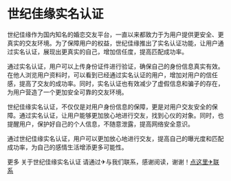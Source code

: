# 世纪佳缘实名认证

世纪佳缘作为国内知名的婚恋交友平台，一直以来都致力于为用户提供更安全、更真实的交友环境。为了保障用户的权益，世纪佳缘推出了实名认证功能，让用户通过实名认证，展现出更真实的自己，增加信任度，提高匹配成功率。

通过实名认证，用户可以上传身份证件进行验证，确保自己的身份信息真实有效。在他人浏览用户资料时，可以看到已经通过实名认证的用户，增加对用户的信任感，提高了交友的成功率。同时，实名认证也有效减少了虚假信息和骗子的存在，为用户营造了一个更加安全可靠的交友环境。

世纪佳缘实名认证，不仅仅是对用户身份信息的保障，更是对用户交友安全的保障。通过实名认证，让用户能够更加放心地进行交友，找到心仪的对象。同时，也提醒用户，保护好自己的个人信息，不随意泄露，提高网络安全意识。

通过世纪佳缘实名认证，用户可以更加放心地进行交友，提高自己的曝光度和匹配成功率，为自己的感情生活增添更多可能性。

更多 关于世纪佳缘实名认证 请通过✈与我们联系，感谢阅读，谢谢！[点这里✈联系](https://111.k02.cc)